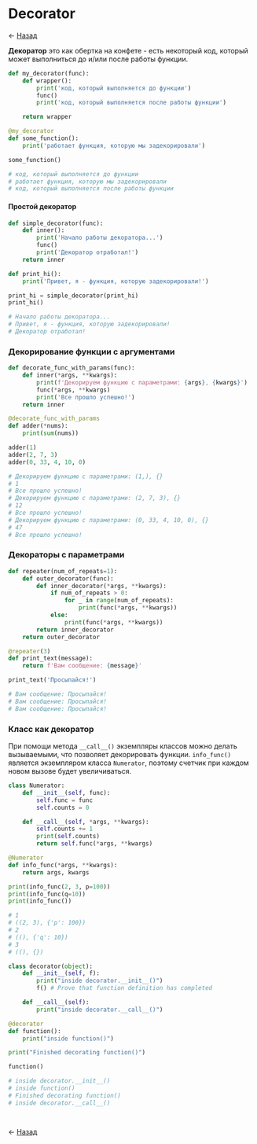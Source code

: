 # Decorator

← [Назад][back]

**Декоратор** это как обертка на конфете - есть некоторый код, который может выполниться до и/или после работы функции.

```python
def my_decorator(func):
    def wrapper():
        print('код, который выполняется до функции')
        func()
        print('код, который выполняется после работы функции')

    return wrapper

@my_decorator
def some_function():
    print('работает функция, которую мы задекорировали')

some_function()

# код, который выполняется до функции
# работает функция, которую мы задекорировали
# код, который выполняется после работы функции
```

#### Простой декоратор

```python
def simple_decorator(func):
    def inner():
        print('Начало работы декоратора...')
        func()
        print('Декоратор отработал!')
    return inner

def print_hi():
    print('Привет, я - функция, которую задекорировали!')

print_hi = simple_decorator(print_hi)
print_hi()

# Начало работы декоратора...
# Привет, я - функция, которую задекорировали!
# Декоратор отработал!
```

### Декорирование функции с аргументами

```python
def decorate_func_with_params(func):
    def inner(*args, **kwargs):
        print(f'Декорируем функцию с параметрами: {args}, {kwargs}')
        func(*args, **kwargs)
        print('Все прошло успешно!')
    return inner

@decorate_func_with_params
def adder(*nums):
    print(sum(nums))

adder(1)
adder(2, 7, 3)
adder(0, 33, 4, 10, 0)

# Декорируем функцию с параметрами: (1,), {}
# 1
# Все прошло успешно!
# Декорируем функцию с параметрами: (2, 7, 3), {}
# 12
# Все прошло успешно!
# Декорируем функцию с параметрами: (0, 33, 4, 10, 0), {}
# 47
# Все прошло успешно!
```

### Декораторы с параметрами

```python
def repeater(num_of_repeats=1):
    def outer_decorator(func):
        def inner_decorator(*args, **kwargs):
            if num_of_repeats > 0:
                for _ in range(num_of_repeats):
                    print(func(*args, **kwargs))
            else:
                print(func(*args, **kwargs))
        return inner_decorator
    return outer_decorator

@repeater(3)
def print_text(message):
    return f'Вам сообщение: {message}'

print_text('Просыпайся!')

# Вам сообщение: Просыпайся!
# Вам сообщение: Просыпайся!
# Вам сообщение: Просыпайся!
```

### Класс как декоратор

При помощи метода `__call__()` экземпляры классов можно делать вызываемыми, что позволяет декорировать функции.
`info_func()` является экземпляром класса `Numerator`, поэтому счетчик при каждом новом вызове будет увеличиваться.

```python
class Numerator:
    def __init__(self, func):
        self.func = func
        self.counts = 0

    def __call__(self, *args, **kwargs):
        self.counts += 1
        print(self.counts)
        return self.func(*args, **kwargs)

@Numerator
def info_func(*args, **kwargs):
    return args, kwargs

print(info_func(2, 3, p=100))
print(info_func(q=10))
print(info_func())

# 1
# ((2, 3), {'p': 100})
# 2
# ((), {'q': 10})
# 3
# ((), {})
```

```python
class decorator(object):
    def __init__(self, f):
        print("inside decorator.__init__()")
        f() # Prove that function definition has completed

    def __call__(self):
        print("inside decorator.__call__()")

@decorator
def function():
    print("inside function()")

print("Finished decorating function()")

function()

# inside decorator.__init__()
# inside function()
# Finished decorating function()
# inside decorator.__call__()
```

```python

```

```python

```

← [Назад][back]

[back]: <.> "Назад к оглавлению"